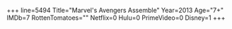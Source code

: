 +++
line=5494
Title="Marvel's Avengers Assemble"
Year=2013
Age="7+"
IMDb=7
RottenTomatoes=""
Netflix=0
Hulu=0
PrimeVideo=0
Disney=1
+++


